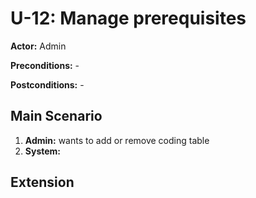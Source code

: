 # U-12: Manage prerequisites
**Actor:** Admin

**Preconditions:** -

**Postconditions:** -

## Main Scenario

1. **Admin:** wants to add or remove coding table
2. **System:** 

## Extension
